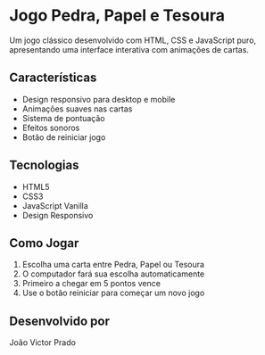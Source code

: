 # Jogo Pedra, Papel e Tesoura

Um jogo clássico desenvolvido com HTML, CSS e JavaScript puro, apresentando uma interface interativa com animações de cartas.

## Características
- Design responsivo para desktop e mobile
- Animações suaves nas cartas
- Sistema de pontuação
- Efeitos sonoros
- Botão de reiniciar jogo

## Tecnologias
- HTML5
- CSS3 
- JavaScript Vanilla
- Design Responsivo

## Como Jogar
1. Escolha uma carta entre Pedra, Papel ou Tesoura
2. O computador fará sua escolha automaticamente
3. Primeiro a chegar em 5 pontos vence
4. Use o botão reiniciar para começar um novo jogo

## Desenvolvido por
João Victor Prado
